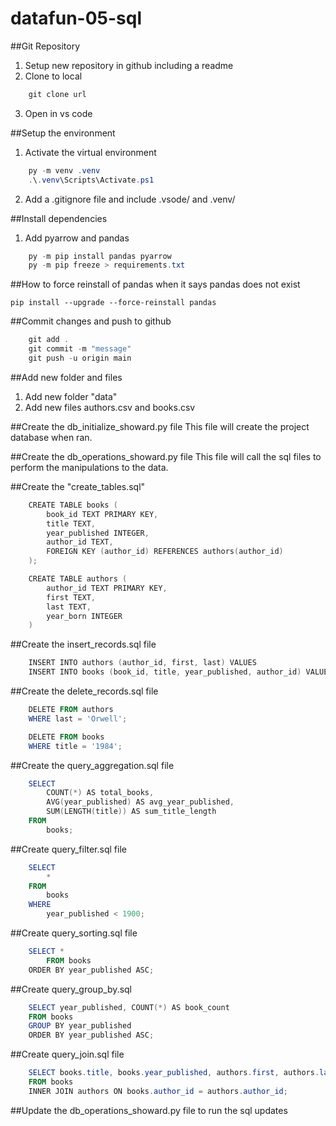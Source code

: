 # datafun-05-sql

##Git Repository
1. Setup new repository in github including a readme
2. Clone to local
```powershell
    git clone url
```
3. Open in vs code

##Setup the environment
1. Activate the virtual environment
```powershell
    py -m venv .venv
    .\.venv\Scripts\Activate.ps1
```
2. Add a .gitignore file and include .vsode/ and .venv/

##Install dependencies
1. Add pyarrow and pandas
```powershell
    py -m pip install pandas pyarrow
    py -m pip freeze > requirements.txt
```

##How to force reinstall of pandas when it says pandas does not exist
```
pip install --upgrade --force-reinstall pandas
```

##Commit changes and push to github
```powershell
    git add . 
    git commit -m "message"
    git push -u origin main
```
##Add new folder and files
1. Add new folder "data"
2. Add new files authors.csv and books.csv

##Create the db_initialize_showard.py file
This file will create the project database when ran.

##Create the db_operations_showard.py file
This file will call the sql files to perform the manipulations to the data.

##Create the "create_tables.sql"
```powershell
    CREATE TABLE books (
        book_id TEXT PRIMARY KEY,
        title TEXT,
        year_published INTEGER,
        author_id TEXT,
        FOREIGN KEY (author_id) REFERENCES authors(author_id)
    );

    CREATE TABLE authors (
        author_id TEXT PRIMARY KEY,
        first TEXT,
        last TEXT,
        year_born INTEGER
    )
```

##Create the insert_records.sql file
```powershell
    INSERT INTO authors (author_id, first, last) VALUES
    INSERT INTO books (book_id, title, year_published, author_id) VALUES
```

##Create the delete_records.sql file
```powershell
    DELETE FROM authors
    WHERE last = 'Orwell';

    DELETE FROM books
    WHERE title = '1984';
```

##Create the query_aggregation.sql file
```powershell
    SELECT
        COUNT(*) AS total_books,
        AVG(year_published) AS avg_year_published,
        SUM(LENGTH(title)) AS sum_title_length
    FROM
        books;
```

##Create query_filter.sql file
```powershell
    SELECT 
        *
    FROM 
        books
    WHERE 
        year_published < 1900;
```

##Create query_sorting.sql file
```powershell
    SELECT *
        FROM books
    ORDER BY year_published ASC;
```
##Create query_group_by.sql
```powershell
    SELECT year_published, COUNT(*) AS book_count
    FROM books
    GROUP BY year_published
    ORDER BY year_published ASC;
```

##Create query_join.sql file
```powershell
    SELECT books.title, books.year_published, authors.first, authors.last
    FROM books
    INNER JOIN authors ON books.author_id = authors.author_id;
```

##Update the db_operations_showard.py file to run the sql updates
